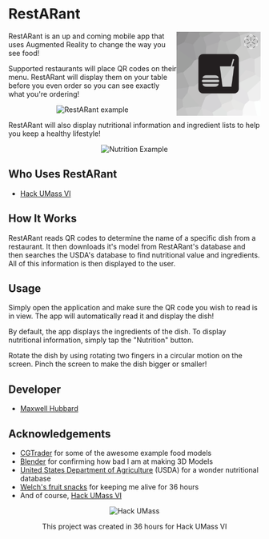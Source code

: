 # RestARant

<img src="RestARant.png" align="right"
     title="RestARant Logo" width="168" height="168">

RestARant is an up and coming mobile app that uses Augmented Reality to change the way you see food!

Supported restaurants will place QR codes on their menu. RestARant will display them on your table before you even order
so you can see exactly what you're ordering! 

<p align="center">
  <img src="RestARant_example1.png" alt="RestARant example"
       width="654" height="450">
</p>

RestARant will also display nutritional information and ingredient lists to
help you keep a healthy lifestyle!

<p align="center">
  <img src="RestARant_example2.png" alt="Nutrition Example"
       width="650" height="335">
</p>


## Who Uses RestARant

* [Hack UMass VI](https://hackumass.com)



## How It Works

RestARant reads QR codes to determine the name of a specific dish from a restaurant.
It then downloads it's model from RestARant's database and then searches the USDA's database
to find nutritional value and ingredients. All of this information is then displayed to the user.


## Usage

Simply open the application and make sure the QR code you wish to read is in view. The app will automatically
read it and display the dish!

By default, the app displays the ingredients of the dish. To display nutritional information, simply tap the "Nutrition" button.

Rotate the dish by using rotating two fingers in a circular motion on the screen. Pinch the screen to make the dish bigger
or smaller!


## Developer

* [Maxwell Hubbard](https://mhubs.github.io)

## Acknowledgements

* [CGTrader](cgtrader.com) for some of the awesome example food models
* [Blender](blender.org) for confirming how bad I am at making 3D Models
* [United States Department of Agriculture](https://ndb.nal.usda.gov/ndb/search/list) (USDA) for a wonder nutritional database
* [Welch's fruit snacks](http://welchsfruitsnacks.com) for keeping me alive for 36 hours
* And of course, [Hack UMass VI](https://hackumass.com)


<p align="center">
  <img src="https://pbs.twimg.com/profile_images/987095838420799489/WaHyC1Uh_400x400.jpg" alt="Hack UMass"
  
</p>
<p align="center">
This project was created in 36 hours for Hack UMass VI
</p>

